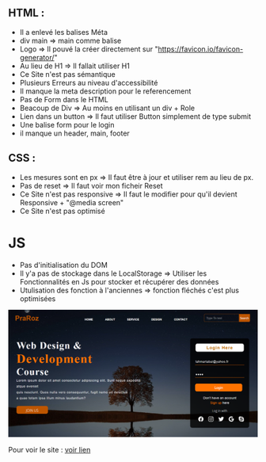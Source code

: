 ## HTML :

* Il a enlevé les balises Méta 
* div main => main comme balise
* Logo => Il pouvé la créer directement sur "https://favicon.io/favicon-generator/"
* Au lieu de H1  => Il fallait utiliser H1
* Ce Site n'est pas sémantique
* Plusieurs Erreurs au niveau d'accessibilité
* Il manque la meta description pour le referencement 
* Pas de Form dans le HTML
* Beacoup de Div => Au moins en utilisant un div + Role
* Lien dans un button => Il faut utiliser Button simplement de type submit
* Une balise form pour le login
* il manque un header, main, footer

## CSS : 

* Les mesures sont en px => Il faut être à jour et utiliser rem au lieu de px.
* Pas de reset => Il faut voir mon ficheir Reset
* Ce Site n'est pas responsive => Il faut le modifier pour qu'il devient Responsive + "@media screen"
* Ce Site n'est pas optimisé 

# JS

* Pas d'initialisation du DOM
* Il y'a pas de stockage dans le LocalStorage => Utiliser les Fonctionnalités en Js pour stocker et récupérer des données 
* Utulisation des fonction à l'anciennes => fonction fléchés c'est plus optimisées

![](/asset/image.PNG)


Pour voir le site : [voir lien](https://lahmartabai.github.io/Design_Web/)
